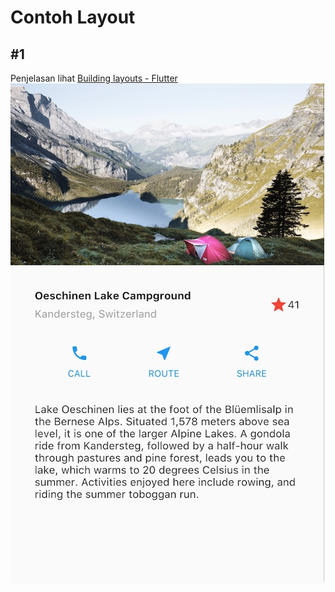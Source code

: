 # Contoh Layout

## #1
Penjelasan lihat [Building layouts - Flutter](https://docs.flutter.dev/ui/layout/tutorial)
![](res/contoh-layout-1.jpg)